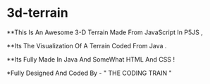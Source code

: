 # 3d-terrain

**This Is An Awesome 3-D Terrain Made From JavaScript In P5JS ,

**Its The Visualization Of A Terrain Coded From Java .

**Its Fully Made In Java And SomeWhat HTML And CSS !

*Fully Designed And Coded By - " THE CODING TRAIN "

